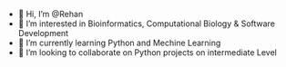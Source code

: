 - 👋 Hi, I’m @Rehan
- 👀 I’m interested in Bioinformatics, Computational Biology & Software Development
- 🌱 I’m currently learning Python and Mechine Learning
- 💞️ I’m looking to collaborate on Python projects on intermediate Level

<!---
RehanR7/RehanR7 is a ✨ special ✨ repository because its `README.md` (this file) appears on your GitHub profile.
You can click the Preview link to take a look at your changes.
--->
